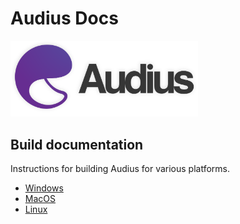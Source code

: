 # Audius Docs

<img src="../assets/audius_big.png" width="300">

## Build documentation

Instructions for building Audius for various platforms.

- [Windows](/build-instructions/windows.md)
- [MacOS](/build-instructions/mac.md)
- [Linux](/build-instructions/linux.md)